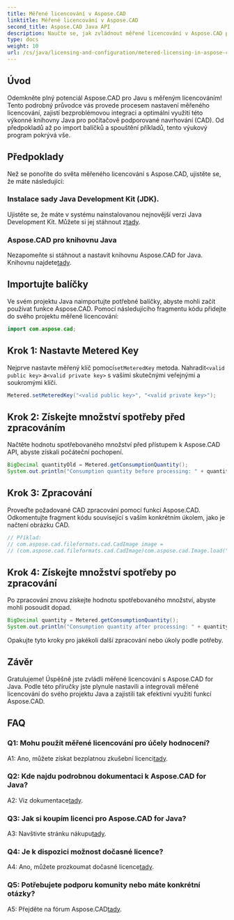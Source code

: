 ```yaml
---
title: Měřené licencování v Aspose.CAD
linktitle: Měřené licencování v Aspose.CAD
second_title: Aspose.CAD Java API
description: Naučte se, jak zvládnout měřené licencování v Aspose.CAD pro Java, pomocí tohoto komplexního průvodce. Optimalizujte své CAD zpracování pro efektivitu a nákladovou efektivitu.
type: docs
weight: 10
url: /cs/java/licensing-and-configuration/metered-licensing-in-aspose-cad/
---
```

## Úvod

Odemkněte plný potenciál Aspose.CAD pro Javu s měřeným licencováním! Tento podrobný průvodce vás provede procesem nastavení měřeného licencování, zajistí bezproblémovou integraci a optimální využití této výkonné knihovny Java pro počítačově podporované navrhování (CAD). Od předpokladů až po import balíčků a spouštění příkladů, tento výukový program pokrývá vše.

## Předpoklady

Než se ponoříte do světa měřeného licencování s Aspose.CAD, ujistěte se, že máte následující:

### Instalace sady Java Development Kit (JDK).

 Ujistěte se, že máte v systému nainstalovanou nejnovější verzi Java Development Kit. Můžete si jej stáhnout z[tady](https://www.oracle.com/java/technologies/javase-downloads.html).

### Aspose.CAD pro knihovnu Java

 Nezapomeňte si stáhnout a nastavit knihovnu Aspose.CAD for Java. Knihovnu najdete[tady](https://releases.aspose.com/cad/java/).

## Importujte balíčky

Ve svém projektu Java naimportujte potřebné balíčky, abyste mohli začít používat funkce Aspose.CAD. Pomocí následujícího fragmentu kódu přidejte do svého projektu měřené licencování:

```java
import com.aspose.cad;
```

## Krok 1: Nastavte Metered Key

 Nejprve nastavte měřený klíč pomocí`setMeteredKey` metoda. Nahradit`<valid public key>` a`<valid private key>` s vašimi skutečnými veřejnými a soukromými klíči.

```java
Metered.setMeteredKey("<valid public key>", "<valid private key>");
```

## Krok 2: Získejte množství spotřeby před zpracováním

Načtěte hodnotu spotřebovaného množství před přístupem k Aspose.CAD API, abyste získali počáteční pochopení.

```java
BigDecimal quantityOld = Metered.getConsumptionQuantity();
System.out.println("Consumption quantity before processing: " + quantityOld);
```

## Krok 3: Zpracování

Proveďte požadované CAD zpracování pomocí funkcí Aspose.CAD. Odkomentujte fragment kódu související s vaším konkrétním úkolem, jako je načtení obrázku CAD.

```java
// Příklad:
// com.aspose.cad.fileformats.cad.CadImage image =
// (com.aspose.cad.fileformats.cad.CadImage)com.aspose.cad.Image.load("BlockRefDgn.dwg");
```

## Krok 4: Získejte množství spotřeby po zpracování

Po zpracování znovu získejte hodnotu spotřebovaného množství, abyste mohli posoudit dopad.

```java
BigDecimal quantity = Metered.getConsumptionQuantity();
System.out.println("Consumption quantity after processing: " + quantity);
```

Opakujte tyto kroky pro jakékoli další zpracování nebo úkoly podle potřeby.

## Závěr

Gratulujeme! Úspěšně jste zvládli měřené licencování s Aspose.CAD for Java. Podle této příručky jste plynule nastavili a integrovali měřené licencování do svého projektu Java a zajistili tak efektivní využití funkcí Aspose.CAD.

## FAQ

### Q1: Mohu použít měřené licencování pro účely hodnocení?

 A1: Ano, můžete získat bezplatnou zkušební licenci[tady](https://releases.aspose.com/).

### Q2: Kde najdu podrobnou dokumentaci k Aspose.CAD for Java?

 A2: Viz dokumentace[tady](https://reference.aspose.com/cad/java/).

### Q3: Jak si koupím licenci pro Aspose.CAD for Java?

 A3: Navštivte stránku nákupu[tady](https://purchase.aspose.com/buy).

### Q4: Je k dispozici možnost dočasné licence?

 A4: Ano, můžete prozkoumat dočasné licence[tady](https://purchase.aspose.com/temporary-license/).

### Q5: Potřebujete podporu komunity nebo máte konkrétní otázky?

 A5: Přejděte na fórum Aspose.CAD[tady](https://forum.aspose.com/c/cad/19).
